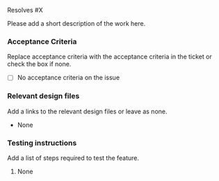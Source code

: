 Resolves #X

Please add a short description of the work here.

### Acceptance Criteria
Replace acceptance criteria with the acceptance criteria in the ticket or check the box if none.
- [ ] No acceptance criteria on the issue

### Relevant design files
Add a links to the relevant design files or leave as none.
* None

### Testing instructions
Add a list of steps required to test the feature.
1. None
